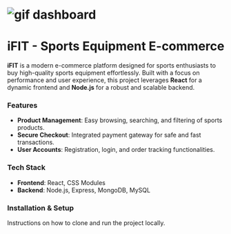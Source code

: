 # ![gif dashboard](https://i.giphy.com/media/v1.Y2lkPTc5MGI3NjExYWF4bnR5eTh0M2ZyejQ3ZXgwbWhlMnJodXJvODFwcnd6aGM1bm9icSZlcD12MV9pbnRlcm5hbF9naWZfYnlfaWQmY3Q9Zw/U2lO3XzEu90V90Csxf/giphy.gif)
# iFIT - Sports Equipment E-commerce

**iFIT** is a modern e-commerce platform designed for sports enthusiasts to buy high-quality sports equipment effortlessly. Built with a focus on performance and user experience, this project leverages **React** for a dynamic frontend and **Node.js** for a robust and scalable backend.

### Features
- **Product Management**: Easy browsing, searching, and filtering of sports products.
- **Secure Checkout**: Integrated payment gateway for safe and fast transactions.
- **User Accounts**: Registration, login, and order tracking functionalities.


### Tech Stack
- **Frontend**: React, CSS Modules
- **Backend**: Node.js, Express, MongoDB, MySQL

### Installation & Setup
Instructions on how to clone and run the project locally.
